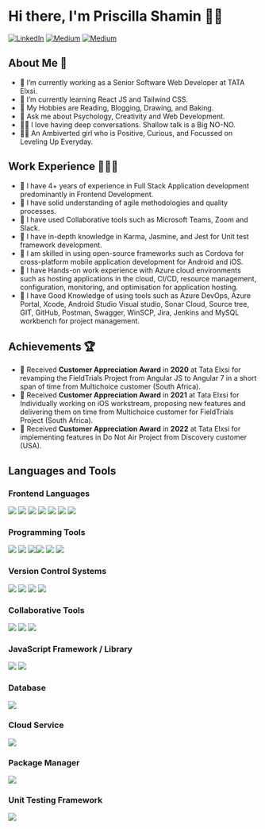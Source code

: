 # Hi there, I'm Priscilla Shamin 👋🏼

[![LinkedIn](https://img.shields.io/badge/LinkedIn-blue?style=plastic&logo=linkedin&labelColor=blue)](https://www.linkedin.com/in/r-priscilla-shamin-918664bb/)    [![Medium](https://img.shields.io/badge/Medium-black?style=plastic&logo=medium&labelColor=black)](https://medium.com/@priscillashamin/)  [![Medium](https://img.shields.io/badge/Gmail-white?style=plastic&logo=gmail&labelColor=white)](mailto:priscillashamin12@gmail.com)

## About Me 🙂
- 🔭 I’m currently working as a Senior Software Web Developer at TATA Elxsi.
- 🌱 I’m currently learning React JS and Tailwind CSS.
- 🎨 My Hobbies are Reading, Blogging, Drawing, and Baking.
- 💬 Ask me about Psychology, Creativity and Web Development.
- 🫶🏻 I love having deep conversations. Shallow talk is a Big NO-NO.
- 💃🏻 An Ambiverted girl who is Positive, Curious, and Focussed on Leveling Up Everyday.

## Work Experience 👩🏻‍💻
- 🔹 I have 4+ years of experience in Full Stack Application development predominantly in Frontend Development.
- 🔸 I have solid understanding of agile methodologies and quality processes. 
- 🔹 I have used Collaborative tools such as Microsoft Teams, Zoom and Slack.
- 🔸 I have in-depth knowledge in Karma, Jasmine, and Jest for Unit test framework development. 
- 🔹 I am skilled in using open-source frameworks such as Cordova for cross-platform mobile application development for Android and iOS.
- 🔸 I have Hands-on work experience with Azure cloud environments such as hosting applications in the cloud, CI/CD, resource management, configuration, monitoring, and optimisation for application hosting.
- 🔹 I have Good Knowledge of using tools such as Azure DevOps, Azure Portal, Xcode, Android Studio Visual studio, Sonar Cloud, Source tree, GIT, GitHub, Postman, Swagger, WinSCP, Jira, Jenkins and MySQL workbench for project management.

## Achievements 🏆
- 🥇 Received **Customer Appreciation Award** in **2020** at Tata Elxsi for revamping the FieldTrials Project from Angular JS to Angular 7 in a short span of time from Multichoice customer (South Africa).
- 🥈 Received **Customer Appreciation Award** in **2021** at Tata Elxsi for Individually working on iOS workstream, proposing new features and delivering them on time from Multichoice customer for FieldTrials Project (South Africa).
- 🥉 Received **Customer Appreciation Award** in **2022** at Tata Elxsi for implementing features in Do Not Air Project from Discovery customer (USA).

## Languages and Tools 
### Frontend Languages
![](https://img.icons8.com/color/48/null/html-5--v1.png) ![](https://img.icons8.com/color/48/null/css3.png)
![](https://img.icons8.com/color/48/null/javascript--v1.png) ![](https://img.icons8.com/color/48/null/typescript.png)
![](https://img.icons8.com/color/48/null/sass-avatar.png) ![](https://img.icons8.com/color/48/null/bootstrap.png)
![](https://img.icons8.com/fluency/48/null/tailwind_css.png)

### Programming Tools
![](https://img.icons8.com/color/48/null/visual-studio--v2.png) ![](https://img.icons8.com/color/48/null/xcode.png)
![](https://img.icons8.com/color/48/null/android-studio--v3.png)![](https://img.icons8.com/color/48/null/cloud-function.png) ![](https://img.icons8.com/external-tal-revivo-color-tal-revivo/44/null/external-postman-is-the-only-complete-api-development-environment-logo-color-tal-revivo.png)
![](https://img.icons8.com/fluency/48/null/node-js.png)

### Version Control Systems
![](https://img.icons8.com/color/48/000000/git.png) ![](https://img.icons8.com/3d-fluency/48/null/github.png)
![](https://img.icons8.com/color/48/null/jenkins.png) ![](https://img.icons8.com/color/40/null/jira.png) 

### Collaborative Tools
![](https://img.icons8.com/fluency/48/null/microsoft-teams-2019.png) ![](https://img.icons8.com/3d-fluency/48/null/zoom.png) ![](https://img.icons8.com/color/48/null/slack-new.png)

### JavaScript Framework / Library
![](https://img.icons8.com/color/48/null/angularjs.png) ![](https://img.icons8.com/plasticine/48/null/react.png)

### Database
![](https://img.icons8.com/color/48/null/mysql-logo.png)

### Cloud Service
![](https://img.icons8.com/color/48/null/azure-1.png)

### Package Manager
![](https://img.icons8.com/color/48/null/npm.png)

### Unit Testing Framework
![](https://img.icons8.com/external-tal-revivo-shadow-tal-revivo/48/null/external-jest-can-collect-code-coverage-information-from-entire-projects-logo-shadow-tal-revivo.png) 
